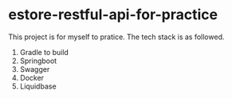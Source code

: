 # estore-restful-api-for-practice
This project is for myself to pratice. The tech stack is as followed.

1. Gradle to build
2. Springboot
3. Swagger
4. Docker
5. Liquidbase
